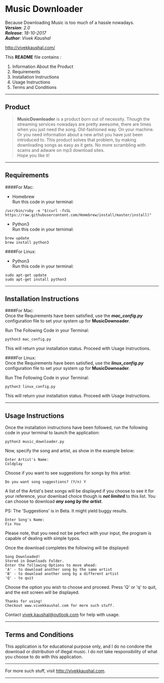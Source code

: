 Music Downloader
===================

Because Downloading Music is too much of a hassle nowadays. <br />
***Version***: *2.0* <br />
***Release***: *18-10-2017* <br />
***Author***: *Vivek Kaushal* <br />

http://vivekkaushal.com/
<br>

This **README** file contains :
 1.  Information About the Product
 2. Requirements
 3. Installation Instructions
 4. Usage Instructions
 5. Terms and Conditions
 

----------


Product
--------

>**MusicDownloader** is a product born out of necessity. Though the streaming services nowadays are pretty awesome, there are times when you just need the song. Old-fashioned way. On your machine. Or you need information about a new artist you have just been introduced to. This product solves that problem, by making downloading songs as easy as it gets. No more scrambling with scams and adware on mp3 download sites. <br />
>Hope you like it!


----------


Requirements
------------

####For Mac: 

- Homebrew<br>
Run this code in your terminal:
```
/usr/bin/ruby -e "$(curl -fsSL https://raw.githubusercontent.com/Homebrew/install/master/install)"
```
- Python3<br>
Run this code in your ternimal:
```
brew update
brew install python3
```

####For Linux:

- Python3<br>
Run this code in your terminal:
```
sudo apt-get update
sudo apt-get install python3
```

------------------------

Installation Instructions
--------------------------
####For Mac:<br />
Once the Requirements have been satisfied, use the ***mac_config.py*** configuration file to set your system up for **MusicDownoader**.

Run The Following Code in your Terminal:
```
python3 mac_config.py
```
This will return your installation status. Proceed with Usage Instructions.

####For Linux: <br />
Once the Requirements have been satisfied, use the ***linux_config.py*** configuration file to set your system up for **MusicDownoader**.

Run The Following Code in your Terminal:
```
python3 linux_config.py
```
This will return your installation status. Proceed with Usage Instructions.
__________________

Usage Instructions
------------------
Once the installation instructions have been followed, run the following code in your terminal to launch the application:
```
python3 music_downloader.py
```
Now, specify the song and artist, as show in the example below:
```
Enter Artist's Name:
Coldplay
```
Choose if you want to see suggestions for songs by this artist:
```
Do you want song suggestions? (Y/n) Y
```

A list of the Artist's best songs will be displayed if you choose to see it for your reference, your download choice though is ***not limited*** to this list. You can choose to download ***any song by the artist***.

PS: The 'Suggestions' is in Beta. It might yield buggy results.
```
Enter Song's Name:
Fix You
```
Please note, that you need not be perfect with your input, the program is capable of dealing with simple typos.

Once the download completes the following will be displayed:
```
Song Downloaded!
Stored in Downloads Folder.
Enter the following Options to move ahead:
'A' - to download another song by the same artist
'B' - to download another song by a different artist
'Q' - to quit
```
Choose the option you wish to choose and proceed. Press 'Q' or 'q' to quit, and the exit screen will be displayed.
```
Thanks for using!
Checkout www.vivekkaushal.com for more such stuff.
```
Contact vivek.kaushal@outlook.com for help with usage.
___________________

Terms and Conditions
--------------------
This application is for educational purpose only, and I do no condone the download or distribution of illegal music. I do not take responsibility of what you choose to do with this application.
_______________

For more such stuff, visit http://vivekkaushal.com.


----------
